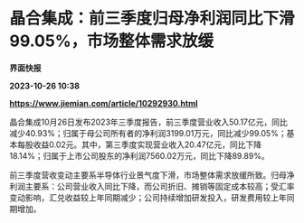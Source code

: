 # 晶合集成：前三季度归母净利润同比下滑99.05%，市场整体需求放缓
**界面快报**

**2023-10-26 10:38**

**https://www.jiemian.com/article/10292930.html**

晶合集成10月26日发布2023年三季度报告，前三季度营业收入50.17亿元，同比减少40.93%；归属于母公司所有者的净利润3199.01万元，同比减少99.05%；基本每股收益0.02元。其中，第三季度实现营业收入20.47亿元，同比下降18.14%；归属于上市公司股东的净利润7560.02万元，同比下降89.89%。

前三季度营收变动主要系半导体行业景气度下滑，市场整体需求放缓所致。归母净利润主要系：公司营业收入同比下降，而公司折旧、摊销等固定成本较高；受汇率变动影响，汇兑收益较上年同期减少；公司持续增加研发投入，研发费用较上年同期增加。